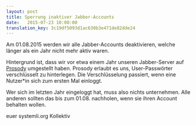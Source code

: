 ```yaml
---
layout: post 
title: Sperrung inaktiver Jabber-Accounts
date:   2015-07-23 10:00:00
translation_key: 3c19df5093d1ac630b3e471de82dde24
---
```


Am 01.08.2015 werden wir alle Jabber-Accounts deaktivieren, welche
länger als ein Jahr nicht mehr aktiv waren.

Hintergrund ist, dass wir vor etwa einem Jahr unseren Jabber-Server auf
[Prosody](https://prosody.im/) umgestellt haben. Prosody erlaubt es uns,
User-Passwörter verschlüsselt zu hinterlegen. Die Verschlüsselung
passiert, wenn eine Nutzer*in sich zum ersten Mal einloggt.

Wer sich im letzten Jahr eingeloggt hat, muss also nichts unternehmen.
Alle anderen sollten das bis zum 01.08. nachholen, wenn sie ihren
Account behalten wollen.

euer systemli.org Kollektiv
